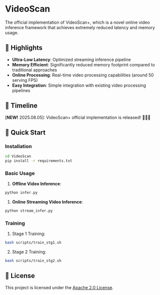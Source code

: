 # VideoScan
The official implementation of VideoScan+, which is a novel online video inference framework that achieves extremely reduced latency and memory usage.

<!-- <p align="center">
    <img src="assets/logo.png" width="400"/>
</p> -->

## 🌟 Highlights

- **Ultra-Low Latency**: Optimized streaming inference pipeline
- **Memory Efficient**: Significantly reduced memory footprint compared to traditional approaches
- **Online Processing**: Real-time video processing capabilities (around 50 serving FPS)
- **Easy Integration**: Simple integration with existing video processing pipelines

## 📅 **Timeline**

[**NEW!** 2025.08.05]: VideoScan+ official implementation is released! 🚀🚀🚀

## 🧐 Quick Start

### Installation

```bash
cd VideoScan
pip install -r requirements.txt
```

### Basic Usage

1. **Offline Video Inference**:
```python
python infer.py
```

1. **Online Streaming Video Inference**:
```python
python stream_infer.py
```

### Training

1. Stage 1 Training:
```bash
bash scripts/train_stg1.sh
```

2. Stage 2 Training:
```bash
bash scripts/train_stg2.sh
```


<!-- ## 📝 Citation

If you find this work useful in your research, please consider citing:

```bibtex
@article{videoscan2024,
  title={VideoScan: Ultra-efficient Online Video Inference},
  author={Authors},
  journal={arXiv preprint},
  year={2024}
}
``` -->

## 📄 License

This project is licensed under the [Apache 2.0 License](LICENSE).